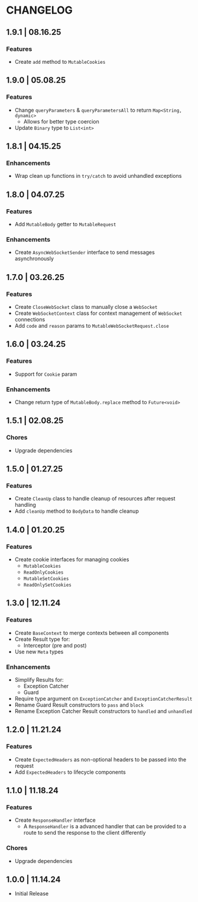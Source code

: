 # CHANGELOG

## 1.9.1 | 08.16.25

### Features

- Create `add` method to `MutableCookies`

## 1.9.0 | 05.08.25

### Features

- Change `queryParameters` & `queryParametersAll` to return `Map<String, dynamic>`
  - Allows for better type coercion
- Update `Binary` type to `List<int>`

## 1.8.1 | 04.15.25

### Enhancements

- Wrap clean up functions in `try/catch` to avoid unhandled exceptions

## 1.8.0 | 04.07.25

### Features

- Add `MutableBody` getter to `MutableRequest`

### Enhancements

- Create `AsyncWebSocketSender` interface to send messages asynchronously

## 1.7.0 | 03.26.25

### Features

- Create `CloseWebSocket` class to manually close a `WebSocket`
- Create `WebSocketContext` class for context management of `WebSocket` connections
- Add `code` and `reason` params to `MutableWebSocketRequest.close`

## 1.6.0 | 03.24.25

### Features

- Support for `Cookie` param

### Enhancements

- Change return type of `MutableBody.replace` method to `Future<void>`

## 1.5.1 | 02.08.25

### Chores

- Upgrade dependencies

## 1.5.0 | 01.27.25

### Features

- Create `CleanUp` class to handle cleanup of resources after request handling
- Add `cleanUp` method to `BodyData` to handle cleanup

## 1.4.0 | 01.20.25

### Features

- Create cookie interfaces for managing cookies
  - `MutableCookies`
  - `ReadOnlyCookies`
  - `MutableSetCookies`
  - `ReadOnlySetCookies`

## 1.3.0 | 12.11.24

### Features

- Create `BaseContext` to merge contexts between all components
- Create Result type for:
  - Interceptor (pre and post)
- Use new `Meta` types

### Enhancements

- Simplify Results for:
  - Exception Catcher
  - Guard
- Require type argument on `ExceptionCatcher` and `ExceptionCatcherResult`
- Rename Guard Result constructors to `pass` and `block`
- Rename Exception Catcher Result constructors to `handled` and `unhandled`

## 1.2.0 | 11.21.24

### Features

- Create `ExpectedHeaders` as non-optional headers to be passed into the request
- Add `ExpectedHeaders` to lifecycle components

## 1.1.0 | 11.18.24

### Features

- Create `ResponseHandler` interface
  - A `ResponseHandler` is a advanced handler that can be provided to a route to send the response to the client differently

### Chores

- Upgrade dependencies

## 1.0.0 | 11.14.24

- Initial Release
